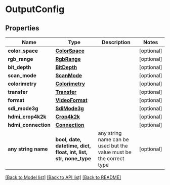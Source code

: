 # OutputConfig


## Properties
Name | Type | Description | Notes
------------ | ------------- | ------------- | -------------
**color_space** | [**ColorSpace**](ColorSpace.md) |  | [optional] 
**rgb_range** | [**RgbRange**](RgbRange.md) |  | [optional] 
**bit_depth** | [**BitDepth**](BitDepth.md) |  | [optional] 
**scan_mode** | [**ScanMode**](ScanMode.md) |  | [optional] 
**colorimetry** | [**Colorimetry**](Colorimetry.md) |  | [optional] 
**transfer** | [**Transfer**](Transfer.md) |  | [optional] 
**format** | [**VideoFormat**](VideoFormat.md) |  | [optional] 
**sdi_mode3g** | [**SdiMode3g**](SdiMode3g.md) |  | [optional] 
**hdmi_crop4k2k** | [**Crop4k2k**](Crop4k2k.md) |  | [optional] 
**hdmi_connection** | [**Connection**](Connection.md) |  | [optional] 
**any string name** | **bool, date, datetime, dict, float, int, list, str, none_type** | any string name can be used but the value must be the correct type | [optional]

[[Back to Model list]](../README.md#documentation-for-models) [[Back to API list]](../README.md#documentation-for-api-endpoints) [[Back to README]](../README.md)


